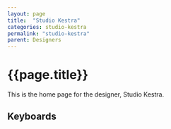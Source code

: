 ```yaml
---
layout: page
title:  "Studio Kestra"
categories: studio-kestra
permalink: "studio-kestra"
parent: Designers
---
```

# {{page.title}}

This is the home page for the designer, Studio Kestra.

## Keyboards
